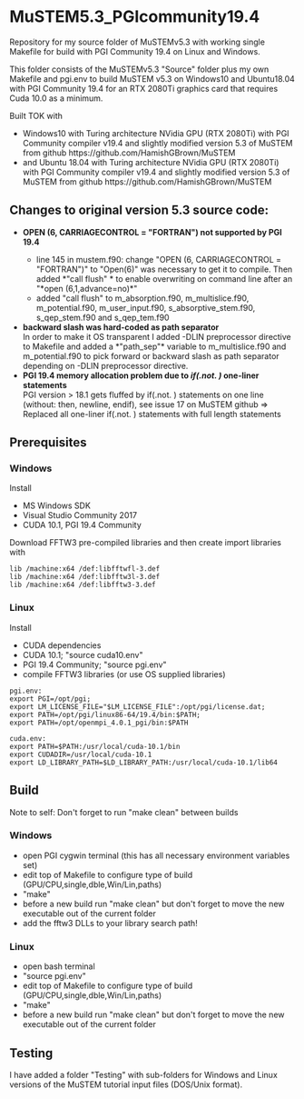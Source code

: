 # MuSTEM5.3_PGIcommunity19.4
Repository for my source folder of MuSTEMv5.3 with working single Makefile for build with PGI Community 19.4 on Linux and Windows.

This folder consists of the MuSTEMv5.3 "Source" folder plus my own Makefile and pgi.env to build MuSTEM v5.3
on Windows10 and Ubuntu18.04 with PGI Community 19.4 for an RTX 2080Ti graphics card that requires Cuda 10.0 as a minimum.

Built TOK with
<ul>
<li>Windows10 with Turing architecture NVidia GPU (RTX 2080Ti) with PGI Community compiler v19.4 and slightly modified version 5.3 of MuSTEM from github https://github.com/HamishGBrown/MuSTEM </li>
<li>and Ubuntu 18.04 with Turing architecture NVidia GPU (RTX 2080Ti) with PGI Community compiler v19.4 and slightly modified version 5.3 of MuSTEM from github https://github.com/HamishGBrown/MuSTEM</li>
</ul>

## Changes to original version 5.3 source code:
<ul>
	<li> <b>OPEN (6, CARRIAGECONTROL = "FORTRAN") not supported by PGI 19.4</b></li>
    <ul>
	<li> line 145 in mustem.f90:  change "OPEN (6, CARRIAGECONTROL = "FORTRAN")" to "Open(6)" was necessary to get it to compile.   
	Then added *"call flush" * to enable overwriting on command line after an "*open (6,1,advance=no)*"</li>
 <li>added "call flush" to m_absorption.f90, m_multislice.f90, m_potential.f90, m_user_input.f90, s_absorptive_stem.f90, s_qep_stem.f90 and s_qep_tem.f90 </li>
 </ul>
	<li> <b>backward slash was hard-coded as path separator</b> <br>  
In order to make it OS transparent I added -DLIN preprocessor directive to Makefile and added a  *"path_sep"* variable to m_multislice.f90 and m_potential.f90 to pick forward or backward slash as path separator depending on -DLIN preprocessor directive.
</li>
	<li> <b>PGI 19.4 memory allocation problem due to <i>if(.not.    )</i> one-liner statements</b> <br>  
PGI version > 18.1 gets fluffed by if(.not. ) statements on one line (without:  then, newline, endif), see issue 17 on MuSTEM github
=> Replaced all one-liner if(.not. ) statements with full length statements </li>
</ul>


## Prerequisites

### Windows
Install
<ul>
<li>MS Windows SDK</li>
<li>Visual Studio Community 2017</li>
<li>CUDA 10.1, PGI 19.4 Community</li>
</ul>

Download FFTW3 pre-compiled libraries and then create import libraries with

    lib /machine:x64 /def:libfftwfl-3.def
    lib /machine:x64 /def:libfftw3l-3.def
    lib /machine:x64 /def:libfftw3-3.def


### Linux
Install
<ul>
<li>CUDA dependencies</li>
<li>CUDA 10.1; "source cuda10.env"</li>
<li>PGI 19.4 Community; "source pgi.env"</li>
<li>compile FFTW3 libraries (or use OS supplied libraries)</li>
</ul>

    pgi.env:
    export PGI=/opt/pgi;
    export LM_LICENSE_FILE="$LM_LICENSE_FILE":/opt/pgi/license.dat;
    export PATH=/opt/pgi/linux86-64/19.4/bin:$PATH;
    export PATH=/opt/openmpi_4.0.1_pgi/bin:$PATH

    cuda.env:
    export PATH=$PATH:/usr/local/cuda-10.1/bin
    export CUDADIR=/usr/local/cuda-10.1
    export LD_LIBRARY_PATH=$LD_LIBRARY_PATH:/usr/local/cuda-10.1/lib64




## Build

Note to self: Don't forget to run "make clean" between builds

### Windows
<ul>
<li> open PGI cygwin terminal (this has all necessary environment variables set)</li>
<li>edit top of Makefile to configure type of build (GPU/CPU,single,dble,Win/Lin,paths)</li>
<li>"make"</li>
<li>before a new build run "make clean" but don't forget to move the new executable out of the current folder</li>
<li>add the fftw3 DLLs to your library search path!
</ul>

### Linux

<ul>
<li> open bash terminal </li>
<li>"source pgi.env"</li>
<li>edit top of Makefile to configure type of build (GPU/CPU,single,dble,Win/Lin,paths)</li>
<li>"make"</li>
<li>before a new build run "make clean" but don't forget to move the new executable out of the current folder</li>
</ul>

## Testing
I have added a folder "Testing" with sub-folders for Windows and Linux versions of the MuSTEM tutorial input files (DOS/Unix format).
